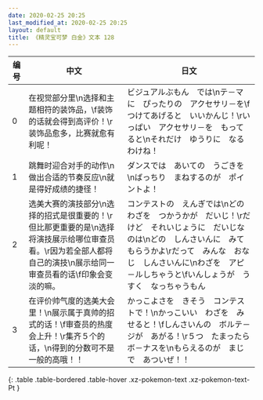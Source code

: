 ```yaml
---
date: 2020-02-25 20:25
last_modified_at: 2020-02-25 20:25
layout: default
title: 《精灵宝可梦 白金》文本 128
---
```

| 编号 | 中文 | 日文 |
| ---- | ---- | ---- |
| 0 | 在视觉部分里\n选择和主题相符的装饰品，\f装饰的话就会得到高评价！\r装饰品愈多，比赛就愈有利呢！ | ビジュアルぶもん　では\nテ－マに　ぴったりの　アクセサリ－を\fつけてあげると　いいかんじ！\rいっぱい　アクセサリ－を　もってると\nそれだけ　ゆうりに　なるわけね！ |
| 1 | 跳舞时迎合对手的动作\n做出合适的节奏反应\n就是得好成绩的捷径！ | ダンスでは　あいての　うごきを\nばっちり　まねするのが　ポイントよ！ |
| 2 | 选美大赛的演技部分\n选择的招式是很重要的！\r但比那更重要的是\n选择将演技展示给哪位审查员看。\r因为若全部人都将自己的演技\n展示给同一审查员看的话\f印象会变淡的嘛。 | コンテストの　えんぎでは\nどの　わざを　つかうかが　だいじ！\rだけど　それいじょうに　だいじなのは\nどの　しんさいんに　みてもらうかよ\rだって　みんな　おなじ　しんさいんに\nわざを　アピ－ルしちゃうと\fいんしょうが　うすく　なっちゃうもん |
| 3 | 在评价帅气度的选美大会里！\n展示属于真帅的招式的话！\f审查员的热度会上升！\r集齐５个的话，\n得到的分数可不是一般的高哦！！ | かっこよさを　きそう　コンテストで！\nかっこいい　わざを　みせると！\fしんさいんの　ボルテ－ジが　あがる！\r５つ　たまったら　ボ－ナスを\nもらえるのが　まじで　あついぜ！！ |
{: .table .table-bordered .table-hover .xz-pokemon-text .xz-pokemon-text-Pt }